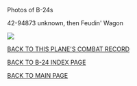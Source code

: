
Photos of B-24s






 




42-94873 unknown, then Feudin' Wagon  

![](42-94873.jpg)  
  

[BACK TO THIS PLANE'S COMBAT RECORD](ValorToVictory/b24s/42-94873.md)  

[BACK TO B-24 INDEX PAGE](ValorToVictory/000b24s.md)  

[BACK TO MAIN PAGE](ValorToVictory/index.html)



